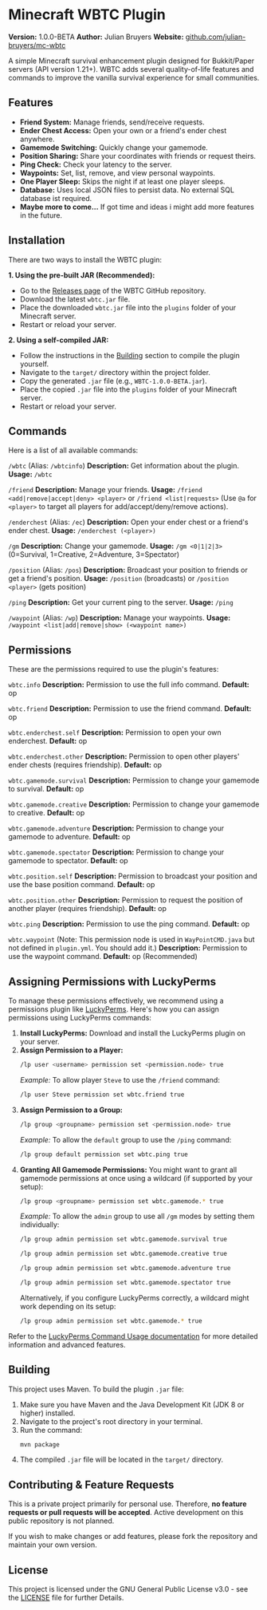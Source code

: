 # Minecraft WBTC Plugin

__Version:__ 1.0.0-BETA
__Author:__ Julian Bruyers
__Website:__ [github.com/julian-bruyers/mc-wbtc](https://www.github.com/julian-bruyers/mc-wbtc)

A simple Minecraft survival enhancement plugin designed for Bukkit/Paper servers (API version 1.21+). WBTC adds several quality-of-life features and commands to improve the vanilla survival experience for small communities.

## Features

*   __Friend System:__ Manage friends, send/receive requests.
*   __Ender Chest Access:__ Open your own or a friend's ender chest anywhere.
*   __Gamemode Switching:__ Quickly change your gamemode.
*   __Position Sharing:__ Share your coordinates with friends or request theirs.
*   __Ping Check:__ Check your latency to the server.
*   __Waypoints:__ Set, list, remove, and view personal waypoints.
*   __One Player Sleep:__ Skips the night if at least one player sleeps.
*   __Database:__ Uses local JSON files to persist data. No external SQL database ist required.
*   __Maybe more to come...__ If got time and ideas i might add more features in the future.

## Installation

There are two ways to install the WBTC plugin:

__1. Using the pre-built JAR (Recommended):__

*   Go to the [Releases page](https://github.com/julian-bruyers/mc-wbtc/releases) of the WBTC GitHub repository.
*   Download the latest `wbtc.jar` file.
*   Place the downloaded `wbtc.jar` file into the `plugins` folder of your Minecraft server.
*   Restart or reload your server.

__2. Using a self-compiled JAR:__

*   Follow the instructions in the [Building](#building) section to compile the plugin yourself.
*   Navigate to the `target/` directory within the project folder.
*   Copy the generated `.jar` file (e.g., `WBTC-1.0.0-BETA.jar`).
*   Place the copied `.jar` file into the `plugins` folder of your Minecraft server.
*   Restart or reload your server.

## Commands

Here is a list of all available commands:

`/wbtc` (Alias: `/wbtcinfo`)
__Description:__ Get information about the plugin.
__Usage:__ `/wbtc`

`/friend`
__Description:__ Manage your friends.
__Usage:__ `/friend <add|remove|accept|deny> <player>` or `/friend <list|requests>` (Use `@a` for `<player>` to target all players for add/accept/deny/remove actions).

`/enderchest` (Alias: `/ec`)
__Description:__ Open your ender chest or a friend's ender chest.
__Usage:__ `/enderchest (<player>)`

`/gm`
__Description:__ Change your gamemode.
__Usage:__ `/gm <0|1|2|3>` (0=Survival, 1=Creative, 2=Adventure, 3=Spectator)

`/position` (Alias: `/pos`)
__Description:__ Broadcast your position to friends or get a friend's position.
__Usage:__ `/position` (broadcasts) or `/position <player>` (gets position)

`/ping`
__Description:__ Get your current ping to the server.
__Usage:__ `/ping`

`/waypoint` (Alias: `/wp`)
__Description:__ Manage your waypoints.
__Usage:__ `/waypoint <list|add|remove|show> (<waypoint name>)`

## Permissions

These are the permissions required to use the plugin's features:

`wbtc.info`
__Description:__ Permission to use the full info command.
__Default:__ op

`wbtc.friend`
__Description:__ Permission to use the friend command.
__Default:__ op

`wbtc.enderchest.self`
__Description:__ Permission to open your own enderchest.
__Default:__ op

`wbtc.enderchest.other`
__Description:__ Permission to open other players' ender chests (requires friendship).
__Default:__ op

`wbtc.gamemode.survival`
__Description:__ Permission to change your gamemode to survival.
__Default:__ op

`wbtc.gamemode.creative`
__Description:__ Permission to change your gamemode to creative.
__Default:__ op

`wbtc.gamemode.adventure`
__Description:__ Permission to change your gamemode to adventure.
__Default:__ op

`wbtc.gamemode.spectator`
__Description:__ Permission to change your gamemode to spectator.
__Default:__ op

`wbtc.position.self`
__Description:__ Permission to broadcast your position and use the base position command.
__Default:__ op

`wbtc.position.other`
__Description:__ Permission to request the position of another player (requires friendship).
__Default:__ op

`wbtc.ping`
__Description:__ Permission to use the ping command.
__Default:__ op

`wbtc.waypoint` (Note: This permission node is used in `WayPointCMD.java` but not defined in `plugin.yml`. You should add it.)
__Description:__ Permission to use the waypoint command.
__Default:__ op (Recommended)

## Assigning Permissions with LuckyPerms

To manage these permissions effectively, we recommend using a permissions plugin like [LuckyPerms](https://luckperms.net/). Here's how you can assign permissions using LuckyPerms commands:

1.  __Install LuckyPerms:__ Download and install the LuckyPerms plugin on your server.
2.  __Assign Permission to a Player:__
    ```bash
    /lp user <username> permission set <permission.node> true
    ```
    *Example:* To allow player `Steve` to use the `/friend` command:
    ```bash
    /lp user Steve permission set wbtc.friend true
    ```
3.  __Assign Permission to a Group:__
    ```bash
    /lp group <groupname> permission set <permission.node> true
    ```
    *Example:* To allow the `default` group to use the `/ping` command:
    ```bash
    /lp group default permission set wbtc.ping true
    ```
4.  __Granting All Gamemode Permissions:__ You might want to grant all gamemode permissions at once using a wildcard (if supported by your setup):
    ```bash
    /lp group <groupname> permission set wbtc.gamemode.* true
    ```
    *Example:* To allow the `admin` group to use all `/gm` modes by setting them individually:
    ```bash
    /lp group admin permission set wbtc.gamemode.survival true
    ```
    ```bash
    /lp group admin permission set wbtc.gamemode.creative true
    ```
    ```bash
    /lp group admin permission set wbtc.gamemode.adventure true
    ```
    ```bash
    /lp group admin permission set wbtc.gamemode.spectator true
    ```
    Alternatively, if you configure LuckyPerms correctly, a wildcard might work depending on its setup:
    ```bash
    /lp group admin permission set wbtc.gamemode.* true
    ```

Refer to the [LuckyPerms Command Usage documentation](https://luckperms.net/wiki/Command-Usage) for more detailed information and advanced features.

## Building

This project uses Maven. To build the plugin `.jar` file:

1.  Make sure you have Maven and the Java Development Kit (JDK 8 or higher) installed.
2.  Navigate to the project's root directory in your terminal.
3.  Run the command:
    ```bash
    mvn package
    ```
4.  The compiled `.jar` file will be located in the `target/` directory.

## Contributing & Feature Requests

This is a private project primarily for personal use. Therefore, __no feature requests or pull requests will be accepted__. Active development on this public repository is not planned.

If you wish to make changes or add features, please fork the repository and maintain your own version.

## License

This project is licensed under the GNU General Public License v3.0 - see the [LICENSE](LICENSE) file for further Details.